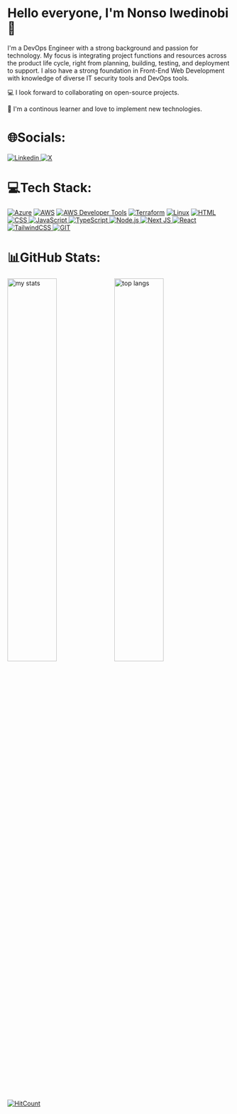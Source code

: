 # Hello everyone, I'm Nonso Iwedinobi 👋

I'm a DevOps Engineer with a strong background and passion for technology. My focus is integrating project functions and resources across the product life cycle, right from planning, building, testing, and deployment to support. I also have a strong foundation in Front-End Web Development with knowledge of diverse IT security tools and DevOps tools.

💻 I look forward to collaborating on open-source projects.

🎯 I'm a continous learner and love to implement new technologies.

# 🌐Socials:
<a href="https://www.linkedin.com/in/nonsoi/" rel="nofollow">
  <img alt="Linkedin" src="https://img.shields.io/badge/linkedin-%230077B5.svg?style=for-the-badge&logo=linkedin&logoColor=white"/>
</a>

<a href="https://twitter.com/Ezeaforjulu1" rel="nofollow">
  <img alt="X" src="https://img.shields.io/badge/X-%23000000.svg?style=for-the-badge&logo=X&logoColor=white"/>
</a>

# 💻Tech Stack:
<a target="_blank" rel="noopener noreferrer nofollow" href="https://camo.githubusercontent.com/52b936fbe8bfed6deb9909d7be91cb9827c00aa39d73f814cf31adabeb66c5b0/68747470733a2f2f696d672e736869656c64732e696f2f62616467652f617a7572652d2532333030373243362e7376673f7374796c653d666f722d7468652d6261646765266c6f676f3d617a7572652d6465766f7073266c6f676f436f6c6f723d7768697465"><img src="https://camo.githubusercontent.com/52b936fbe8bfed6deb9909d7be91cb9827c00aa39d73f814cf31adabeb66c5b0/68747470733a2f2f696d672e736869656c64732e696f2f62616467652f617a7572652d2532333030373243362e7376673f7374796c653d666f722d7468652d6261646765266c6f676f3d617a7572652d6465766f7073266c6f676f436f6c6f723d7768697465" alt="Azure" data-canonical-src="https://img.shields.io/badge/azure-%230072C6.svg?style=for-the-badge&amp;logo=azure-devops&amp;logoColor=white" style="max-width: 100%;"></a>
<a target="_blank" rel="noopener noreferrer nofollow" href="https://camo.githubusercontent.com/46da2c537428d5163a38512194e2110805271a7cc12b54e85cea9c5f53030336/68747470733a2f2f696d672e736869656c64732e696f2f62616467652f4157532d2532334646393930302e7376673f7374796c653d666f722d7468652d6261646765266c6f676f3d616d617a6f6e2d617773266c6f676f436f6c6f723d7768697465"><img src="https://camo.githubusercontent.com/46da2c537428d5163a38512194e2110805271a7cc12b54e85cea9c5f53030336/68747470733a2f2f696d672e736869656c64732e696f2f62616467652f4157532d2532334646393930302e7376673f7374796c653d666f722d7468652d6261646765266c6f676f3d616d617a6f6e2d617773266c6f676f436f6c6f723d7768697465" alt="AWS" data-canonical-src="https://img.shields.io/badge/AWS-%23FF9900.svg?style=for-the-badge&amp;logo=amazon-aws&amp;logoColor=white" style="max-width: 100%;"></a>
<a target="_blank" rel="noopener noreferrer nofollow" href="https://camo.githubusercontent.com/b9db3f121cc3b82801a7a1f74ae58e3dfa42193ef99ab39a746ea7102a08b0a2/68747470733a2f2f696d672e736869656c64732e696f2f62616467652f415753253230446576656c6f706572253230546f6f6c732d2532333264373063342e7376673f7374796c653d666f722d7468652d6261646765266c6f676f3d616d617a6f6e2d617773266c6f676f436f6c6f723d7768697465"><img src="https://camo.githubusercontent.com/b9db3f121cc3b82801a7a1f74ae58e3dfa42193ef99ab39a746ea7102a08b0a2/68747470733a2f2f696d672e736869656c64732e696f2f62616467652f415753253230446576656c6f706572253230546f6f6c732d2532333264373063342e7376673f7374796c653d666f722d7468652d6261646765266c6f676f3d616d617a6f6e2d617773266c6f676f436f6c6f723d7768697465" alt="AWS Developer Tools" data-canonical-src="https://img.shields.io/badge/AWS%20Developer%20Tools-%232d70c4.svg?style=for-the-badge&amp;logo=amazon-aws&amp;logoColor=white" style="max-width: 100%;"></a>
<a target="_blank" rel="noopener noreferrer nofollow" href="https://camo.githubusercontent.com/1abb14acdc9dcccddb39323c0290e82a10e8883706f9bad00764ec0da3858818/68747470733a2f2f696d672e736869656c64732e696f2f62616467652f7465727261666f726d2d2532333538333543432e7376673f7374796c653d666f722d7468652d6261646765266c6f676f3d7465727261666f726d266c6f676f436f6c6f723d7768697465"><img src="https://camo.githubusercontent.com/1abb14acdc9dcccddb39323c0290e82a10e8883706f9bad00764ec0da3858818/68747470733a2f2f696d672e736869656c64732e696f2f62616467652f7465727261666f726d2d2532333538333543432e7376673f7374796c653d666f722d7468652d6261646765266c6f676f3d7465727261666f726d266c6f676f436f6c6f723d7768697465" alt="Terraform" data-canonical-src="https://img.shields.io/badge/terraform-%235835CC.svg?style=for-the-badge&amp;logo=terraform&amp;logoColor=white" style="max-width: 100%;"></a>
<a target="_blank" rel="noopener noreferrer nofollow" href="https://camo.githubusercontent.com/b1c31df8537a39ecdf4f03d4a533e11f2b7eb634a683d808a6bf63794c51dd2f/68747470733a2f2f696d672e736869656c64732e696f2f62616467652f4c696e75782d2532333064623765642e7376673f7374796c653d666f722d7468652d6261646765266c6f676f3d6c696e7578266c6f676f436f6c6f723d7768697465"><img src="https://camo.githubusercontent.com/b1c31df8537a39ecdf4f03d4a533e11f2b7eb634a683d808a6bf63794c51dd2f/68747470733a2f2f696d672e736869656c64732e696f2f62616467652f4c696e75782d2532333064623765642e7376673f7374796c653d666f722d7468652d6261646765266c6f676f3d6c696e7578266c6f676f436f6c6f723d7768697465" alt="Linux" data-canonical-src="https://img.shields.io/badge/Linux-%230db7ed.svg?style=for-the-badge&amp;logo=linux&amp;logoColor=white" style="max-width: 100%;"></a>
<a href="#" rel="noopener noreferrer nofollow">
  <img alt="HTML" src="https://img.shields.io/badge/html5-%23E34F26.svg?style=for-the-badge&logo=html5&logoColor=white"/>
</a>
<a href="#" rel="noopener noreferrer nofollow">
  <img alt="CSS" src="https://img.shields.io/badge/css3-%231572B6.svg?style=for-the-badge&logo=css3&logoColor=white"/>
</a>
<a href="#" rel="noopener noreferrer nofollow">
  <img alt="JavaScript" src="https://img.shields.io/badge/javascript-%23323330.svg?style=for-the-badge&logo=javascript&logoColor=%23F7DF1E"/>
</a>
<a href="#" rel="noopener noreferrer nofollow">
  <img alt="TypeScript" src="https://img.shields.io/badge/typescript-%23007ACC.svg?style=for-the-badge&logo=typescript&logoColor=white"/>
</a>
<a href="#" rel="noopener noreferrer nofollow">
  <img alt="Node.js" src="https://img.shields.io/badge/node.js-6DA55F?style=for-the-badge&logo=node.js&logoColor=white"/>
</a>
<a href="#" rel="noopener noreferrer nofollow">
  <img alt="Next JS" src="https://img.shields.io/badge/Next-black?style=for-the-badge&logo=next.js&logoColor=white"/>
</a>
<a href="#" rel="noopener noreferrer nofollow">
  <img alt="React" src="https://img.shields.io/badge/react-%2320232a.svg?style=for-the-badge&logo=react&logoColor=%2361DAFB"/>
</a>
<a href="#" rel="noopener noreferrer nofollow">
  <img alt="TailwindCSS" src="https://img.shields.io/badge/tailwindcss-%2338B2AC.svg?style=for-the-badge&logo=tailwind-css&logoColor=white"/>
</a>
<a href="#" rel="noopener noreferrer nofollow">
  <img alt="GIT" src="https://img.shields.io/badge/git-%23F05033.svg?style=for-the-badge&logo=git&logoColor=white"/>
</a>

# 📊GitHub Stats:
<img alt="my stats" width="47%" src="https://github-readme-stats.vercel.app/api?username=nonsoiwedinobi&theme=nightowl"/>


<img alt="top langs" width="47%" src="https://github-readme-stats.vercel.app/api/top-langs/?username=nonsoiwedinobi&layout=compact&theme=nightowl"/>

[![HitCount](https://hits.dwyl.com/nonsoiwedinobi/nonsoiwedinobi.svg?style=flat-square&show=unique)](http://hits.dwyl.com/nonsoiwedinobi/nonsoiwedinobi)
